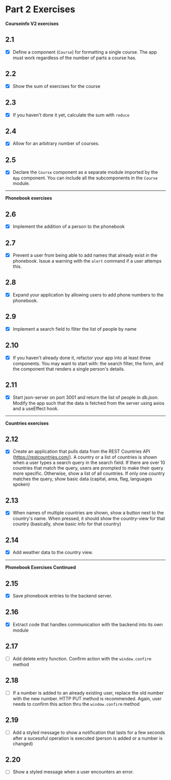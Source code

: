 # Part 2 Exercises

**Courseinfo V2 exercises**
## 2.1
- [x] Define a component (`Course`) for formatting a single course. The app must work regardless of the number of parts a course has.

## 2.2
- [x] Show the sum of exercises for the course

## 2.3
- [x] If you haven't done it yet, calculate the sum with `reduce`

## 2.4
- [x] Allow for an arbitrary number of courses.

## 2.5
- [x] Declare the `Course` component as a separate module imported by the `App` component. You can include all the subcomponents in the `Course` module.

---
**Phonebook exercises**

## 2.6
- [x] Implement the addition of a person to the phonebook

## 2.7
- [x] Prevent a user from being able to add names that already exist in the phonebook. Issue a warning with the `alert` command if a user attemps this.

## 2.8
- [x] Expand your application by allowing users to add phone numbers to the phonebook.

## 2.9
- [x] Implement a search field to filter the list of people by name

## 2.10
- [x] If you haven't already done it, refactor your app into at least three components. You may want to start  with: the search filter, the form, and the component that renders a single person's details.

## 2.11
- [x] Start json-server on port 3001 and return the list of people in *db.json*. Modify the app such that the data is fetched from the server using axios and a useEffect hook.

---
**Countries exercises**
## 2.12
- [x] Create an application that pulls data from the REST Countries API (https://restcountries.com/). A country or a list of countries is shown when a user types a search query in the search field. If there are over 10 countries that match the query, users are prompted to make their query more specific. Otherwise, show a list of all countries. If only one country matches the query, show basic data (capital, area, flag, languages spoken)

## 2.13
- [x] When names of multiple countries are shown, show a button next to the country's name. When pressed, it should show the country-view for that country (basically, show basic info for that country)

## 2.14
- [x] Add weather data to the country view.

---
**Phonebook Exercises Continued**
## 2.15
- [x] Save phonebook entries to the backend server.

## 2.16
- [x] Extract code that handles communication with the backend into its own module

## 2.17
- [ ] Add delete entry function. Confirm action with the `window.confirm` method

## 2.18
- [ ] If a number is added to an already existing user, replace the old number with the new number. HTTP PUT method is recommended. Again, user needs to confirm this action thru the `window.confirm` method

## 2.19
- [ ] Add a styled message to show a notification that lasts for a few seconds after a sucessful operation is executed (person is added or a number is changed)

## 2.20
- [ ] Show a styled message when a user encounters an error.



